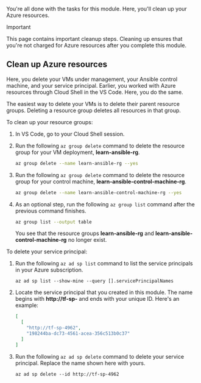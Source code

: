 You're all done with the tasks for this module. Here, you'll clean up your Azure resources.

> [!IMPORTANT]
> This page contains important cleanup steps. Cleaning up ensures that you're not charged for Azure resources after you complete this module.

## Clean up Azure resources

Here, you delete your VMs under management, your Ansible control machine, and your service principal. Earlier, you worked with Azure resources through Cloud Shell in the VS Code. Here, you do the same.

The easiest way to delete your VMs is to delete their parent resource groups. Deleting a resource group deletes all resources in that group.

To clean up your resource groups:

1. In VS Code, go to your Cloud Shell session.
1. Run the following `az group delete` command to delete the resource group for your VM deployment, **learn-ansible-rg**.

    ```bash
    az group delete --name learn-ansible-rg --yes
    ```

1. Run the following `az group delete` command to delete the resource group for your control machine, **learn-ansible-control-machine-rg**.

    ```bash
    az group delete --name learn-ansible-control-machine-rg --yes
    ```

1. As an optional step, run the following `az group list` command after the previous command finishes.

    ```bash
    az group list --output table
    ```

    You see that the resource groups **learn-ansible-rg** and **learn-ansible-control-machine-rg** no longer exist.

To delete your service principal:

1. Run the following `az ad sp list` command to list the service principals in your Azure subscription.

    ```azurecli
    az ad sp list --show-mine --query [].servicePrincipalNames
    ```

1. Locate the service principal that you created in this module. The name begins with **http://tf-sp-** and ends with your unique ID. Here's an example:

    ```json
    [
      [
        "http://tf-sp-4962",
        "198244ba-dc73-4561-acea-356c513b0c37"
      ]
    ]
    ```
1. Run the following `az ad sp delete` command to delete your service principal. Replace the name shown here with yours.

    ```azurecli
    az ad sp delete --id http://tf-sp-4962
    ```